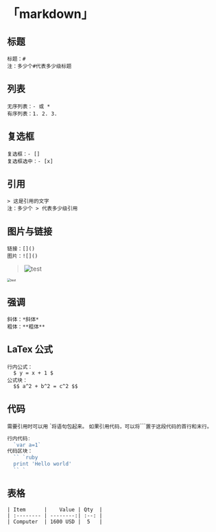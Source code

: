 # 「markdown」
## 标题
```
标题：#
注：多少个#代表多少级标题
```

## 列表
```
无序列表：- 或 * 
有序列表：1. 2. 3.
```

## 复选框
```
复选框：- [] 
复选框选中：- [x]
```

## 引用
```
> 这是引用的文字
注：多少个 > 代表多少级引用
```

## 图片与链接
```
链接：[]()
图片：![]()
```
>![test](https://img2.rrcimg.com/rop/uploads/kiYpPGzWsOpHnAO9.png?imageView2/2/q/95/w/1500/format/webp)  

<img src="https://img2.rrcimg.com/rop/uploads/kiYpPGzWsOpHnAO9.png?imageView2/2/q/95/w/1500/format/webp" alt="test" style="zoom:50%" />

## 强调
```
斜体：*斜体*
粗体：**粗体**
```

## LaTex 公式
```
行内公式：
  $ y = x + 1 $
公式块：
  $$ a^2 + b^2 = c^2 $$
```

## 代码
`需要引用时可以用` \``将语句包起来。`
`如果引用代码，可以将`\`\`\``置于这段代码的首行和末行。`
```javascript
行内代码:
  `var a=1` 
代码区块：
  `` `ruby
  print 'Hello world'
  `` `
```

## 表格
```tab
| Item      |    Value | Qty  |
| :-------- | --------:| :--: |
| Computer  | 1600 USD |  5   |
```


